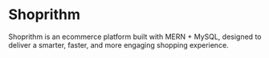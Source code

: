 # Shoprithm
Shoprithm is an ecommerce platform built with MERN + MySQL, designed to deliver a smarter, faster, and more engaging shopping experience.
